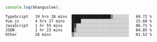 ```js
console.log(khanguslee);
```

<!--START_SECTION:waka-->
```text
TypeScript   19 hrs 38 mins  █████████████████▒░░░░░░░   68.72 % 
Vue.js       4 hrs 27 mins   ████░░░░░░░░░░░░░░░░░░░░░   15.60 % 
JavaScript   1 hr 55 mins    █▓░░░░░░░░░░░░░░░░░░░░░░░   06.71 % 
JSON         1 hr 23 mins    █▒░░░░░░░░░░░░░░░░░░░░░░░   04.85 % 
Other        26 mins         ▒░░░░░░░░░░░░░░░░░░░░░░░░   01.52 % 
```
<!--END_SECTION:waka-->

<!--
**khanguslee/khanguslee** is a ✨ _special_ ✨ repository because its `README.md` (this file) appears on your GitHub profile.

Here are some ideas to get you started:

- 🔭 I’m currently working on ...
- 🌱 I’m currently learning ...
- 👯 I’m looking to collaborate on ...
- 🤔 I’m looking for help with ...
- 💬 Ask me about ...
- 📫 How to reach me: ...
- 😄 Pronouns: ...
- ⚡ Fun fact: ...
-->
